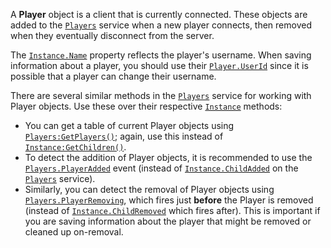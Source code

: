 A **Player** object is a client that is currently connected. These objects are
added to the [`Players`](https://create.roblox.com/docs/reference/engine/classes/Players) service when a new player connects, then removed
when they eventually disconnect from the server.

The [`Instance.Name`](https://create.roblox.com/docs/reference/engine/classes/Instance#Name) property reflects the player's username. When saving
information about a player, you should use their [`Player.UserId`](https://create.roblox.com/docs/reference/engine/classes/Player#UserId) since
it is possible that a player can change their username.

There are several similar methods in the [`Players`](https://create.roblox.com/docs/reference/engine/classes/Players) service for working
with Player objects. Use these over their respective [`Instance`](https://create.roblox.com/docs/reference/engine/classes/Instance) methods:

- You can get a table of current Player objects using
[`Players:GetPlayers()`](https://create.roblox.com/docs/reference/engine/classes/Players#GetPlayers); again, use this instead of
[`Instance:GetChildren()`](https://create.roblox.com/docs/reference/engine/classes/Instance#GetChildren).
- To detect the addition of Player objects, it is recommended to use the
[`Players.PlayerAdded`](https://create.roblox.com/docs/reference/engine/classes/Players#PlayerAdded) event (instead of [`Instance.ChildAdded`](https://create.roblox.com/docs/reference/engine/classes/Instance#ChildAdded) on
the [`Players`](https://create.roblox.com/docs/reference/engine/classes/Players) service).
- Similarly, you can detect the removal of Player objects using
[`Players.PlayerRemoving`](https://create.roblox.com/docs/reference/engine/classes/Players#PlayerRemoving), which fires just **before** the Player is
removed (instead of [`Instance.ChildRemoved`](https://create.roblox.com/docs/reference/engine/classes/Instance#ChildRemoved) which fires after). This
is important if you are saving information about the player that might be
removed or cleaned up on-removal.